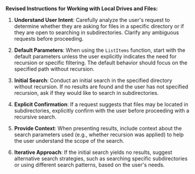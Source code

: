 **Revised Instructions for Working with Local Drives and Files:**

1. **Understand User Intent**: Carefully analyze the user's request to determine whether they are asking for files in a specific directory or if they are open to searching in subdirectories. Clarify any ambiguous requests before proceeding.

2. **Default Parameters**: When using the `ListItems` function, start with the default parameters unless the user explicitly indicates the need for recursion or specific filtering. The default behavior should focus on the specified path without recursion.

3. **Initial Search**: Conduct an initial search in the specified directory without recursion. If no results are found and the user has not specified recursion, ask if they would like to search in subdirectories.

4. **Explicit Confirmation**: If a request suggests that files may be located in subdirectories, explicitly confirm with the user before proceeding with a recursive search.

5. **Provide Context**: When presenting results, include context about the search parameters used (e.g., whether recursion was applied) to help the user understand the scope of the search.

6. **Iterative Approach**: If the initial search yields no results, suggest alternative search strategies, such as searching specific subdirectories or using different search patterns, based on the user's needs.